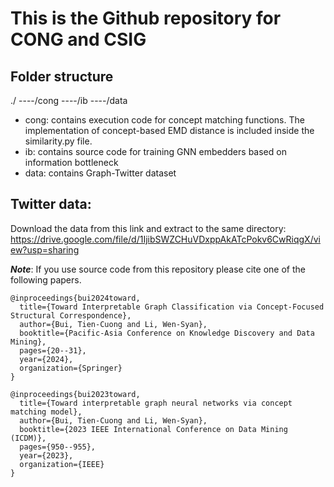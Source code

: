 # This is the Github repository for CONG and CSIG

## Folder structure
./
----/cong
----/ib
----/data

- cong: contains execution code for concept matching functions. The implementation of concept-based EMD distance is included inside the similarity.py file.
- ib: contains source code for training GNN embedders based on information bottleneck
- data: contains Graph-Twitter dataset

## Twitter data:

Download the data from this link and extract to the same directory: https://drive.google.com/file/d/1IjibSWZCHuVDxppAkATcPokv6CwRiqgX/view?usp=sharing

***Note***: If you use source code from this repository please cite one of the following papers.

```
@inproceedings{bui2024toward,
  title={Toward Interpretable Graph Classification via Concept-Focused Structural Correspondence},
  author={Bui, Tien-Cuong and Li, Wen-Syan},
  booktitle={Pacific-Asia Conference on Knowledge Discovery and Data Mining},
  pages={20--31},
  year={2024},
  organization={Springer}
}

@inproceedings{bui2023toward,
  title={Toward interpretable graph neural networks via concept matching model},
  author={Bui, Tien-Cuong and Li, Wen-Syan},
  booktitle={2023 IEEE International Conference on Data Mining (ICDM)},
  pages={950--955},
  year={2023},
  organization={IEEE}
}
```